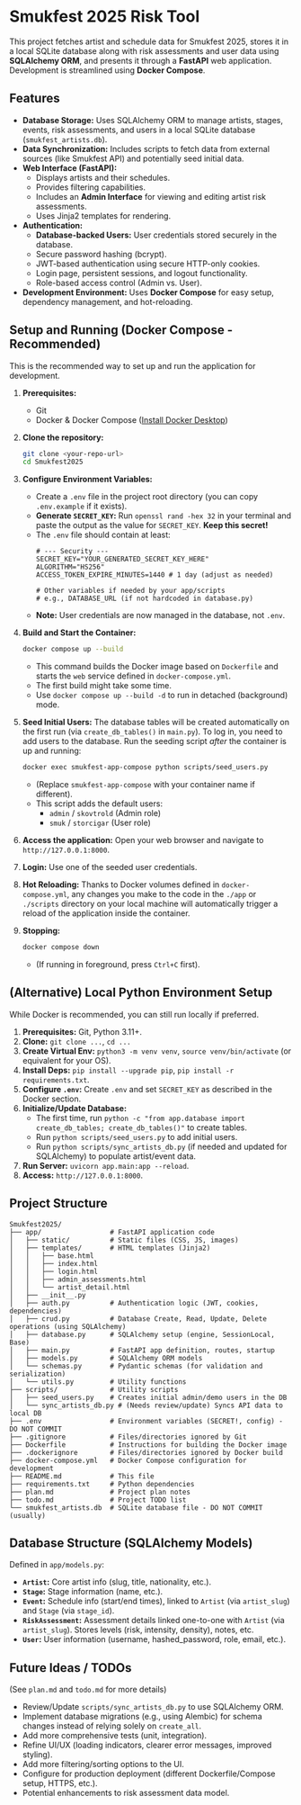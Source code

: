 # Smukfest 2025 Risk Tool

This project fetches artist and schedule data for Smukfest 2025, stores it in a local SQLite database along with risk assessments and user data using **SQLAlchemy ORM**, and presents it through a **FastAPI** web application. Development is streamlined using **Docker Compose**.

## Features

*   **Database Storage:** Uses SQLAlchemy ORM to manage artists, stages, events, risk assessments, and users in a local SQLite database (`smukfest_artists.db`).
*   **Data Synchronization:** Includes scripts to fetch data from external sources (like Smukfest API) and potentially seed initial data.
*   **Web Interface (FastAPI):**
    *   Displays artists and their schedules.
    *   Provides filtering capabilities.
    *   Includes an **Admin Interface** for viewing and editing artist risk assessments.
    *   Uses Jinja2 templates for rendering.
*   **Authentication:**
    *   **Database-backed Users:** User credentials stored securely in the database.
    *   Secure password hashing (bcrypt).
    *   JWT-based authentication using secure HTTP-only cookies.
    *   Login page, persistent sessions, and logout functionality.
    *   Role-based access control (Admin vs. User).
*   **Development Environment:** Uses **Docker Compose** for easy setup, dependency management, and hot-reloading.

## Setup and Running (Docker Compose - Recommended)

This is the recommended way to set up and run the application for development.

1.  **Prerequisites:**
    *   Git
    *   Docker & Docker Compose ([Install Docker Desktop](https://www.docker.com/products/docker-desktop/))

2.  **Clone the repository:**
    ```bash
    git clone <your-repo-url>
    cd Smukfest2025
    ```

3.  **Configure Environment Variables:**
    *   Create a `.env` file in the project root directory (you can copy `.env.example` if it exists).
    *   **Generate `SECRET_KEY`:** Run `openssl rand -hex 32` in your terminal and paste the output as the value for `SECRET_KEY`. **Keep this secret!**
    *   The `.env` file should contain at least:
        ```dotenv
        # --- Security ---
        SECRET_KEY="YOUR_GENERATED_SECRET_KEY_HERE"
        ALGORITHM="HS256"
        ACCESS_TOKEN_EXPIRE_MINUTES=1440 # 1 day (adjust as needed)

        # Other variables if needed by your app/scripts
        # e.g., DATABASE_URL (if not hardcoded in database.py)
        ```
    *   **Note:** User credentials are now managed in the database, not `.env`.

4.  **Build and Start the Container:**
    ```bash
    docker compose up --build
    ```
    *   This command builds the Docker image based on `Dockerfile` and starts the `web` service defined in `docker-compose.yml`.
    *   The first build might take some time.
    *   Use `docker compose up --build -d` to run in detached (background) mode.

5.  **Seed Initial Users:** The database tables will be created automatically on the first run (via `create_db_tables()` in `main.py`). To log in, you need to add users to the database. Run the seeding script *after* the container is up and running:
    ```bash
    docker exec smukfest-app-compose python scripts/seed_users.py 
    ```
    *   (Replace `smukfest-app-compose` with your container name if different).
    *   This script adds the default users:
        *   `admin` / `skovtrold` (Admin role)
        *   `smuk` / `storcigar` (User role)

6.  **Access the application:** Open your web browser and navigate to `http://127.0.0.1:8000`.

7.  **Login:** Use one of the seeded user credentials.

8.  **Hot Reloading:** Thanks to Docker volumes defined in `docker-compose.yml`, any changes you make to the code in the `./app` or `./scripts` directory on your local machine will automatically trigger a reload of the application inside the container.

9.  **Stopping:**
    ```bash
    docker compose down
    ```
    *   (If running in foreground, press `Ctrl+C` first).

## (Alternative) Local Python Environment Setup

While Docker is recommended, you can still run locally if preferred.

1.  **Prerequisites:** Git, Python 3.11+.
2.  **Clone:** `git clone ...`, `cd ...`
3.  **Create Virtual Env:** `python3 -m venv venv`, `source venv/bin/activate` (or equivalent for your OS).
4.  **Install Deps:** `pip install --upgrade pip`, `pip install -r requirements.txt`.
5.  **Configure `.env`:** Create `.env` and set `SECRET_KEY` as described in the Docker section.
6.  **Initialize/Update Database:**
    *   The first time, run `python -c "from app.database import create_db_tables; create_db_tables()"` to create tables.
    *   Run `python scripts/seed_users.py` to add initial users.
    *   Run `python scripts/sync_artists_db.py` (if needed and updated for SQLAlchemy) to populate artist/event data.
7.  **Run Server:** `uvicorn app.main:app --reload`.
8.  **Access:** `http://127.0.0.1:8000`.

## Project Structure

```
Smukfest2025/
├── app/                 # FastAPI application code
│   ├── static/          # Static files (CSS, JS, images)
│   ├── templates/       # HTML templates (Jinja2)
│   │   ├── base.html
│   │   ├── index.html
│   │   ├── login.html
│   │   ├── admin_assessments.html
│   │   └── artist_detail.html 
│   ├── __init__.py
│   ├── auth.py          # Authentication logic (JWT, cookies, dependencies)
│   ├── crud.py          # Database Create, Read, Update, Delete operations (using SQLAlchemy)
│   ├── database.py      # SQLAlchemy setup (engine, SessionLocal, Base)
│   ├── main.py          # FastAPI app definition, routes, startup
│   ├── models.py        # SQLAlchemy ORM models
│   └── schemas.py       # Pydantic schemas (for validation and serialization)
│   └── utils.py         # Utility functions
├── scripts/             # Utility scripts
│   ├── seed_users.py    # Creates initial admin/demo users in the DB
│   └── sync_artists_db.py # (Needs review/update) Syncs API data to local DB
├── .env                 # Environment variables (SECRET!, config) - DO NOT COMMIT
├── .gitignore           # Files/directories ignored by Git
├── Dockerfile           # Instructions for building the Docker image
├── .dockerignore        # Files/directories ignored by Docker build
├── docker-compose.yml   # Docker Compose configuration for development
├── README.md            # This file
├── requirements.txt     # Python dependencies
├── plan.md              # Project plan notes
├── todo.md              # Project TODO list
└── smukfest_artists.db  # SQLite database file - DO NOT COMMIT (usually)
```

## Database Structure (SQLAlchemy Models)

Defined in `app/models.py`:

*   **`Artist`:** Core artist info (slug, title, nationality, etc.).
*   **`Stage`:** Stage information (name, etc.).
*   **`Event`:** Schedule info (start/end times), linked to `Artist` (via `artist_slug`) and `Stage` (via `stage_id`).
*   **`RiskAssessment`:** Assessment details linked one-to-one with `Artist` (via `artist_slug`). Stores levels (risk, intensity, density), notes, etc.
*   **`User`:** User information (username, hashed_password, role, email, etc.).

## Future Ideas / TODOs

(See `plan.md` and `todo.md` for more details)

*   Review/Update `scripts/sync_artists_db.py` to use SQLAlchemy ORM.
*   Implement database migrations (e.g., using Alembic) for schema changes instead of relying solely on `create_all`.
*   Add more comprehensive tests (unit, integration).
*   Refine UI/UX (loading indicators, clearer error messages, improved styling).
*   Add more filtering/sorting options to the UI.
*   Configure for production deployment (different Dockerfile/Compose setup, HTTPS, etc.).
*   Potential enhancements to risk assessment data model. 
